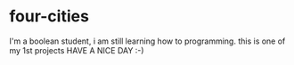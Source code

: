 # four-cities
I'm a boolean student, i am still learning how to programming.
this is one of my 1st projects HAVE A NICE DAY :-)
